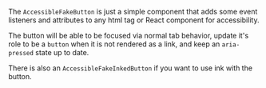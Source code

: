 The `AccessibleFakeButton` is just a simple component that adds some event listeners and
attributes to any html tag or React component for accessibility.

The button will be able to be focused via normal tab behavior, update it's role to be a `button`
when it is not rendered as a link, and keep an `aria-pressed` state up to date.

There is also an `AccessibleFakeInkedButton` if you want to use ink with the button.
